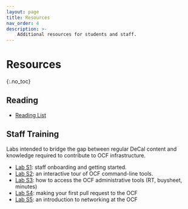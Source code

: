 ```yaml
---
layout: page
title: Resources
nav_order: 4
description: >-
    Additional resources for students and staff.
---
```


# Resources
{:.no_toc}

## Reading

* [Reading List](https://docs.google.com/document/d/e/2PACX-1vSh38mmkEmD5SON0V6bXqbjyL89_niUmyJLyD9xvgEdZBYmm9sywCDIAvjYotNKFvVXkkZR0VgI6R23/pub)


## Staff Training

Labs intended to bridge the gap between regular DeCal content and knowledge required to contribute to OCF infrastructure.

* [Lab S1](../labs/staff/s1): staff onboarding and getting started.
* [Lab S2](../labs/staff/s2): an interactive tour of OCF command-line tools.
* [Lab S3](../labs/staff/s3): how to access the OCF administrative tools (RT, buysheet, minutes)
* [Lab S4](../labs/staff/s4): making your first pull request to the OCF
* [Lab S5](../labs/staff/s5): an introduction to networking at the OCF
